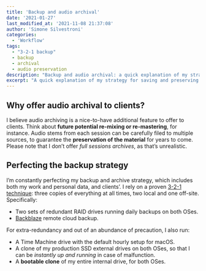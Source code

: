 ```yaml
---
title: 'Backup and audio archival'
date: '2021-01-27'
last_modified_at: '2021-11-08 21:37:08'
author: 'Simone Silvestroni'
categories:
  - 'Workflow'
tags:
  - "3-2-1 backup"
  - backup
  - archival
  - audio preservation
description: "Backup and audio archival: a quick explanation of my strategy for saving and preserving sound material, both for personal use and for my clients."
excerpt: "A quick explanation of my strategy for saving and preserving audio material, both for personal use and for my clients."
---
```

## Why offer audio archival to clients?

I believe audio archiving is a nice-to-have additional feature to offer to clients. Think about **future potential re-mixing or re-mastering**, for instance. Audio stems from each session can be carefully filed to multiple sources, to guarantee the **preservation of the material** for years to come. Please note that I don’t offer _full sessions archives_, as that’s unrealistic.

## Perfecting the backup strategy

I’m constantly perfecting my backup and archive strategy, which includes both my work and personal data, and clients’. I rely on a proven [3-2-1 technique](https://www.backblaze.com/blog/the-3-2-1-backup-strategy/): three copies of everything at all times, two local and one off-site. Specifically:

- Two sets of redundant RAID drives running daily backups on both OSes.
- [Backblaze](https://www.backblaze.com/cloud-backup.html#af9rjz) remote cloud backup.

For extra-redundancy and out of an abundance of precaution, I also run:

- A Time Machine drive with the default hourly setup for macOS.
- A clone of my production SSD external drives on both OSes, so that I can be <em>instantly up and running</em> in case of malfunction.
- A <strong>bootable clone</strong> of my entire internal drive, for both OSes.